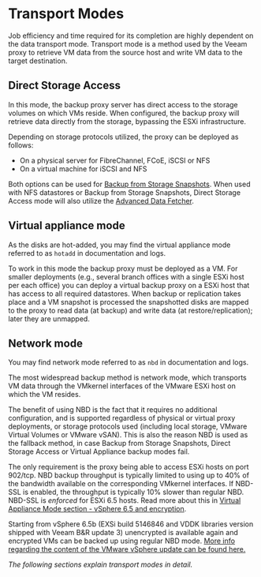 <!--- This was last Changed 03-05-17 by PS --->
# Transport Modes

Job efficiency and time required for its completion are highly dependent
on the data transport mode. Transport mode is a method used by the Veeam
proxy to retrieve VM data from the source host and write VM data to the
target destination.

## Direct Storage Access
In this mode, the backup proxy server has direct access to the storage volumes on
which VMs reside. When configured, the backup proxy will retrieve data directly from
the storage, bypassing the ESXi infrastructure.

Depending on storage protocols utilized, the proxy can be deployed as follows:

-   On a physical server for FibreChannel, FCoE, iSCSI or NFS
-   On a virtual machine for iSCSI and NFS

Both options can be used for [Backup from Storage Snapshots](./backup_from_storage_snapshots.md). When used with NFS
datastores or Backup from Storage Snapshots, Direct Storage Access mode will
also utilize the [Advanced Data Fetcher](./proxy_server_and_transport_modes.md#storage-optimizations).

## Virtual appliance mode

As the disks are hot-added, you may find the virtual appliance mode referred
to as `hotadd` in documentation and logs.

To work in this mode the backup proxy
must be deployed as a VM. For smaller deployments (e.g., several
branch offices with a single ESXi host per each office) you can
deploy a virtual backup proxy on a ESXi host that has access to all
required datastores. When backup or replication takes place and a VM
snapshot is processed the snapshotted disks are mapped to the proxy
to read data (at backup) and write data (at restore/replication);
later they are unmapped.

## Network mode

You may find network mode referred to as `nbd` in documentation and logs.

The most widespread backup method is network mode, which transports VM data through
the VMkernel interfaces of the VMware ESXi host on which the VM resides.

The benefit of using NBD is the fact that it requires no additional configuration,
and is supported regardless of physical or virtual proxy deployments, or storage
protocols used (including local storage, VMware Virtual Volumes or VMware vSAN). This is also the
reason NBD is used as the fallback method, in case Backup from Storage Snapshots,
Direct Storage Access or Virtual Appliance backup modes fail.

The only requirement is the proxy being able to access ESXi hosts on port
902/tcp. NBD backup throughput is typically limited to using up to 40% of the
bandwidth available on the corresponding VMkernel interfaces. If NBD-SSL is
enabled, the throughput is typically 10% slower than regular NBD. NBD-SSL is
_enforced_ for ESXi 6.5 hosts. Read more about this in
[Virtual Appliance Mode section - vSphere 6.5 and encryption](./virtual_appliance_mode.md#vsphere-65-and-encryption).

Starting from vSphere 6.5b (EXSi build 5146846 and VDDK libraries version shipped with Veeam B&R update 3) unencrypted is available again and encrypted VMs can be backed up using regular NBD mode.
[More info regarding the content of the VMware vSphere update can be found here.](http://pubs.vmware.com/Release_Notes/en/developer/vddk/65/vsphere-vddk-650b-release-notes.html)

_The following sections explain transport modes in detail._
